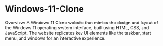 # Windows-11-Clone
Overview:  A Windows 11 Clone website that mimics the design and layout of the Windows 11 operating system interface, built using HTML, CSS, and JavaScript. The website replicates key UI elements like the taskbar, start menu, and windows for an interactive experience.
